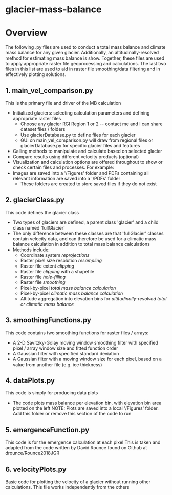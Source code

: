 # glacier-mass-balance

# Overview
The following .py files are used to conduct a total mass balance and climate mass balance for any given glacier. Additionally, an altitudinally-resolved method for estimating mass balance is show. Together, these files are used to apply appropriate raster file geoprocessing and calculations. The last two files in this list are used to aid in raster file smoothing/data filtering and in effectively plotting solutions.

## 1. main_vel_comparison.py
This is the primary file and driver of the MB calculation

* Initialized glaciers: selecting calculation parameters and defining appropriate raster files
  - Choose any glacier RGI Region 1 or 2 -- contact me and I can share dataset files / folders
  - Use glacierDatabase.py to define files for each glacier
  - GUI on main_vel_comparison.py will draw from regional files or glacierDatabase.py for specific glacier files and features
* Calling methods to manipulate and calculate based on selected glacier
* Compare results using different velocity products (optional)
* Visualization and calculation options are offered throughout to show or check certain files and processes. For example:
* Images are saved into a '/Figures' folder and PDFs containing all relevant information are saved into a '/PDFs' folder
  - These folders are created to store saved files if they do not exist


## 2. glacierClass.py
This code defines the glacier class
* Two types of glaciers are defined, a parent class 'glacier' and a child class named 'fullGlacier'
* The only difference between these classes are that 'fullGlacier' classes contain velocity data, and can therefore be used for a climatic mass balance calculation in addition to total mass balance calculations
* Methods include:
  - Coordinate system *reprojections*
  - Raster pixel size resolution *resampling*
  - Raster file extent *clipping*
  - Raster file *clipping* with a shapefile
  - Raster file *hole-filling*
  - Raster file *smoothing*
  - Pixel-by-pixel *total mass balance calculation*
  - Pixel-by-pixel *climatic mass balance calculation*
  - Altitude aggregation into elevation bins for *altitudinally-resolved total or climatic mass balance*


## 3. smoothingFunctions.py
This code contains two smoothing functions for raster files / arrays:
  - A 2-D Savitzky-Golay moving window smoothing filter with specified pixel / array window size and fitted function order
  - A Gaussian filter with specified standard deviation
  - A Gaussian filter with a moving window size for each pixel, based on a value from another file (e.g. ice thickness)


## 4. dataPlots.py
This code is simply for producing data plots
* The code plots mass balance per elevation bin, with elevation bin area plotted on the left
NOTE: Plots are saved into a local '/Figures' folder. Add this folder or remove this section of the code to run

## 5. emergenceFunction.py
This code is for the emergence calculation at each pixel
This is taken and adapted from the code written by David Rounce found on Github at drounce/Rounce2018JGR

## 6. velocityPlots.py
Basic code for plotting the velocity of a glacier without running other calculations. This file works independently from the others
